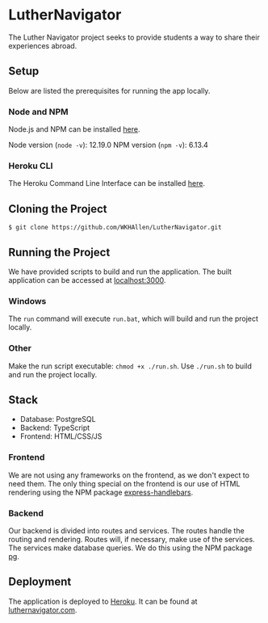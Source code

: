 # LutherNavigator

The Luther Navigator project seeks to provide students a way to share their experiences abroad.

## Setup

Below are listed the prerequisites for running the app locally.

### Node and NPM

Node.js and NPM can be installed [here](https://nodejs.org/en/).

Node version (`node -v`): 12.19.0
NPM version (`npm -v`): 6.13.4

### Heroku CLI

The Heroku Command Line Interface can be installed [here](https://devcenter.heroku.com/articles/heroku-cli).

## Cloning the Project

```console
$ git clone https://github.com/WKHAllen/LutherNavigator.git
```

## Running the Project

We have provided scripts to build and run the application. The built application can be accessed at [localhost:3000](http://localhost:3000/).

### Windows

The `run` command will execute `run.bat`, which will build and run the project locally.

### Other

Make the run script executable: `chmod +x ./run.sh`. Use `./run.sh` to build and run the project locally.

## Stack

* Database: PostgreSQL
* Backend: TypeScript
* Frontend: HTML/CSS/JS

### Frontend

We are not using any frameworks on the frontend, as we don't expect to need them. The only thing special on the frontend is our use of HTML rendering using the NPM package [express-handlebars](https://www.npmjs.com/package/express-handlebars).

### Backend

Our backend is divided into routes and services. The routes handle the routing and rendering. Routes will, if necessary, make use of the services. The services make database queries. We do this using the NPM package [pg](https://www.npmjs.com/package/pg).

## Deployment

The application is deployed to [Heroku](https://heroku.com/). It can be found at [luthernavigator.com](https://www.luthernavigator.com/).
